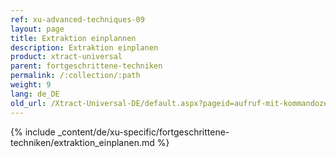 ```yaml
---
ref: xu-advanced-techniques-09
layout: page
title: Extraktion einplannen
description: Extraktion einplanen
product: xtract-universal
parent: fortgeschrittene-techniken
permalink: /:collection/:path
weight: 9
lang: de_DE
old_url: /Xtract-Universal-DE/default.aspx?pageid=aufruf-mit-kommandozeile
---
```

{% include _content/de/xu-specific/fortgeschrittene-techniken/extraktion_einplanen.md %}




